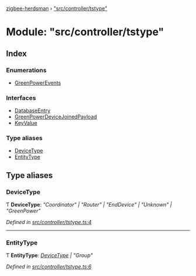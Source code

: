 [zigbee-herdsman](../README.md) › ["src/controller/tstype"](_src_controller_tstype_.md)

# Module: "src/controller/tstype"

## Index

### Enumerations

* [GreenPowerEvents](../enums/_src_controller_tstype_.greenpowerevents.md)

### Interfaces

* [DatabaseEntry](../interfaces/_src_controller_tstype_.databaseentry.md)
* [GreenPowerDeviceJoinedPayload](../interfaces/_src_controller_tstype_.greenpowerdevicejoinedpayload.md)
* [KeyValue](../interfaces/_src_controller_tstype_.keyvalue.md)

### Type aliases

* [DeviceType](_src_controller_tstype_.md#devicetype)
* [EntityType](_src_controller_tstype_.md#entitytype)

## Type aliases

###  DeviceType

Ƭ **DeviceType**: *"Coordinator" | "Router" | "EndDevice" | "Unknown" | "GreenPower"*

*Defined in [src/controller/tstype.ts:4](https://github.com/Koenkk/zigbee-herdsman/blob/master/src/src/controller/tstype.ts#L4)*

___

###  EntityType

Ƭ **EntityType**: *[DeviceType](_src_controller_tstype_.md#devicetype) | "Group"*

*Defined in [src/controller/tstype.ts:6](https://github.com/Koenkk/zigbee-herdsman/blob/master/src/src/controller/tstype.ts#L6)*
